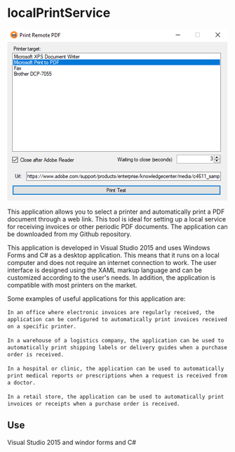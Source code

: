 # localPrintService

![Step](./res/capture.png)

This application allows you to select a printer and automatically print a PDF document through a web link. This tool is ideal for setting up a local service for receiving invoices or other periodic PDF documents. The application can be downloaded from my Github repository.

This application is developed in Visual Studio 2015 and uses Windows Forms and C# as a desktop application. This means that it runs on a local computer and does not require an internet connection to work. The user interface is designed using the XAML markup language and can be customized according to the user's needs. In addition, the application is compatible with most printers on the market.

Some examples of useful applications for this application are:

    In an office where electronic invoices are regularly received, the application can be configured to automatically print invoices received on a specific printer.

    In a warehouse of a logistics company, the application can be used to automatically print shipping labels or delivery guides when a purchase order is received.

    In a hospital or clinic, the application can be used to automatically print medical reports or prescriptions when a request is received from a doctor.

    In a retail store, the application can be used to automatically print invoices or receipts when a purchase order is received.

## Use 

Visual Studio 2015 and windor forms and C#
